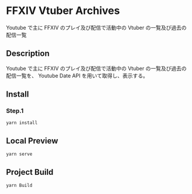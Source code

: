 # FFXIV Vtuber Archives

Youtube で主に FFXIV のプレイ及び配信で活動中の Vtuber の一覧及び過去の配信一覧

## Description

Youtube で主に FFXIV のプレイ及び配信で活動中の Vtuber の一覧及び過去の配信一覧を、
Youtube Date API を用いて取得し、表示する。

## Install

### Step.1

```
yarn install
```

## Local Preview

```
yarn serve
```

## Project Build

```
yarn Build
```
